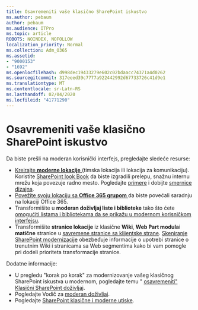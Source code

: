 ```yaml
---
title: Osavremeniti vaše klasično SharePoint iskustvo
ms.author: pebaum
author: pebaum
ms.audience: ITPro
ms.topic: article
ROBOTS: NOINDEX, NOFOLLOW
localization_priority: Normal
ms.collection: Adm_O365
ms.assetid:
- "9000153"
- "1692"
ms.openlocfilehash: d998dec19433279e602c02bdaacc74371a4d0262
ms.sourcegitcommit: 317eeed39c7777a922442992d67733726c41d9e1
ms.translationtype: MT
ms.contentlocale: sr-Latn-RS
ms.lasthandoff: 02/04/2020
ms.locfileid: "41771290"
---
```

# <a name="modernize-your-classic-sharepoint-experience"></a>Osavremeniti vaše klasično SharePoint iskustvo

Da biste prešli na moderan korisnički interfejs, pregledajte sledeće resurse:

- [Kreirajte **moderne lokacije** ](https://support.office.com/article/create-a-team-site-in-sharepoint-ef10c1e7-15f3-42a3-98aa-b5972711777d) (timska lokacija ili lokacija za komunikaciju). Koristite [SharePoint look Book](https://lookbook.microsoft.com/assets/SharePoint_lookbook_2019.pdf) da biste izgradili prelepu, snažnu internu mrežu koja povezuje radno mesto. Pogledajte [primere](https://lookbook.microsoft.com/) i dobijte [smernice dizajna](https://spdesign.azurewebsites.net/).
- [Povežite svoju lokaciju sa **Office 365 grupom** ](https://docs.microsoft.com/sharepoint/dev/transform/modernize-connect-to-office365-group) da biste povećali saradnju na lokaciji Office 365.
- Transformišite u **moderan doživljaj liste i biblioteke** tako što ćete [omogućiti listama i bibliotekama da se prikažu u modernom korisničkom interfejsu](https://docs.microsoft.com/sharepoint/dev/transform/modernize-userinterface-lists-and-libraries).
- Transformišite **stranice lokacije** iz klasične **Wiki**, **Web Part modula**i **matične** stranice u [savremene stranice sa klijentske strane](https://docs.microsoft.com/sharepoint/dev/transform/modernize-userinterface-site-pages). [Skeniranje SharePoint modernizacije](https://docs.microsoft.com/sharepoint/dev/transform/modernize-scanner) obezbeđuje informacije o upotrebi stranice o trenutnim Wiki i stranicama sa Web segmentima kako bi vam pomogle pri dodeli prioriteta transformacije stranice.

Dodatne informacije:

- U pregledu "korak po korak" za modernizovanje vašeg klasičnog SharePoint iskustva u modernom, pogledajte temu " [osavremeniti" Klasični SharePoint doživljaj](https://docs.microsoft.com/sharepoint/dev/transform/modernize-classic-sites).
- Pogledajte Vodič za [moderan doživljaj](https://docs.microsoft.com/sharepoint/guide-to-sharepoint-modern-experience).
- Pogledajte [SharePoint klasične i moderne utiske](https://support.office.com/article/sharepoint-classic-and-modern-experiences-5725c103-505d-4a6e-9350-300d3ec7d73f).
